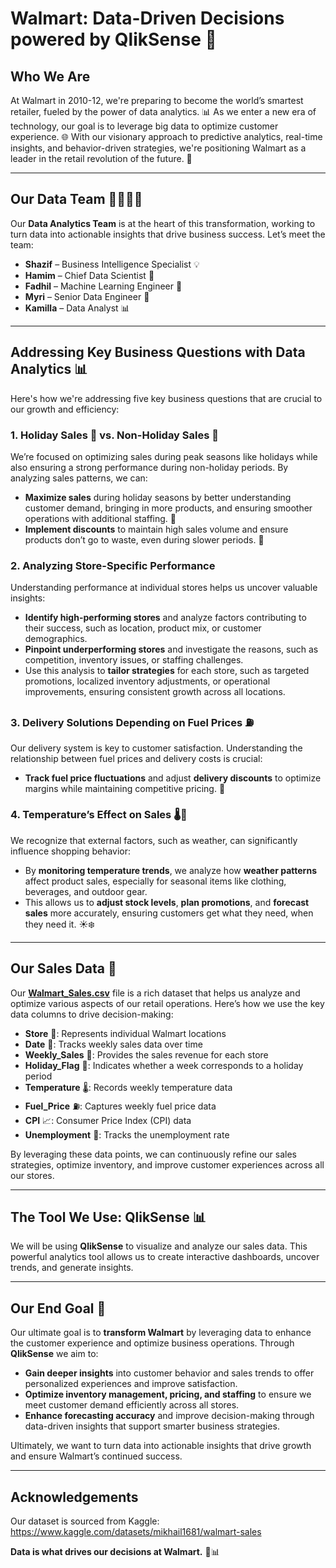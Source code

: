 # Walmart: Data-Driven Decisions powered by QlikSense 🚀

## **Who We Are**

At Walmart in 2010-12, we're preparing to become the world’s smartest retailer, fueled by the power of data analytics. 📊 As we enter a new era of technology, our goal is to leverage big data to optimize customer experience. 🌐 With our visionary approach to predictive analytics, real-time insights, and behavior-driven strategies, we're positioning Walmart as a leader in the retail revolution of the future. 🔮

---

## **Our Data Team** 👩‍💻👨‍💻

Our **Data Analytics Team** is at the heart of this transformation, working to turn data into actionable insights that drive business success. Let’s meet the team:

- **Shazif** – Business Intelligence Specialist 💡
- **Hamim** – Chief Data Scientist 🤖
- **Fadhil** – Machine Learning Engineer 🧠
- **Myri** – Senior Data Engineer 🔧
- **Kamilla** – Data Analyst 📊

---

## **Addressing Key Business Questions with Data Analytics** 📊

Here's how we're addressing five key business questions that are crucial to our growth and efficiency:

### **1. Holiday Sales 🎄 vs. Non-Holiday Sales 🍿**
We’re focused on optimizing sales during peak seasons like holidays while also ensuring a strong performance during non-holiday periods. By analyzing sales patterns, we can:
- **Maximize sales** during holiday seasons by better understanding customer demand, bringing in more products, and ensuring smoother operations with additional staffing. 🎁
- **Implement discounts** to maintain high sales volume and ensure products don’t go to waste, even during slower periods. 🍿

### **2. Analyzing Store-Specific Performance**
Understanding performance at individual stores helps us uncover valuable insights:
- **Identify high-performing stores** and analyze factors contributing to their success, such as location, product mix, or customer demographics.
- **Pinpoint underperforming stores** and investigate the reasons, such as competition, inventory issues, or staffing challenges.
- Use this analysis to **tailor strategies** for each store, such as targeted promotions, localized inventory adjustments, or operational improvements, ensuring consistent growth across all locations.

### **3. Delivery Solutions Depending on Fuel Prices ⛽**
Our delivery system is key to customer satisfaction. Understanding the relationship between fuel prices and delivery costs is crucial:
- **Track fuel price fluctuations** and adjust **delivery discounts** to optimize margins while maintaining competitive pricing. 💸

### **4. Temperature’s Effect on Sales 🌡️🛒**
We recognize that external factors, such as weather, can significantly influence shopping behavior:
- By **monitoring temperature trends**, we analyze how **weather patterns** affect product sales, especially for seasonal items like clothing, beverages, and outdoor gear.
- This allows us to **adjust stock levels**, **plan promotions**, and **forecast sales** more accurately, ensuring customers get what they need, when they need it. ☀️❄️


---

## **Our Sales Data 🚀**

Our **[Walmart_Sales.csv](https://github.com/HamimMahdie/QlikSense-Analytics/blob/main/Walmart_Sales.csv)** file is a rich dataset that helps us analyze and optimize various aspects of our retail operations. Here’s how we use the key data columns to drive decision-making:

- **Store** 🏩: Represents individual Walmart locations
- **Date** 📅: Tracks weekly sales data over time
- **Weekly_Sales** 💸: Provides the sales revenue for each store
- **Holiday_Flag** 🎄: Indicates whether a week corresponds to a holiday period
- **Temperature** 🌡️: Records weekly temperature data
- **Fuel_Price** ⛽: Captures weekly fuel price data
- **CPI** 📈: Consumer Price Index (CPI) data
- **Unemployment** 💼: Tracks the unemployment rate

By leveraging these data points, we can continuously refine our sales strategies, optimize inventory, and improve customer experiences across all our stores.

---

## **The Tool We Use: QlikSense 📊**

We will be using **QlikSense** to visualize and analyze our sales data. This powerful analytics tool allows us to create interactive dashboards, uncover trends, and generate insights.

---

## **Our End Goal 🎯**

Our ultimate goal is to **transform Walmart** by leveraging data to enhance the customer experience and optimize business operations. Through **QlikSense** we aim to:
- **Gain deeper insights** into customer behavior and sales trends to offer personalized experiences and improve satisfaction.
- **Optimize inventory management, pricing, and staffing** to ensure we meet customer demand efficiently across all stores.
- **Enhance forecasting accuracy** and improve decision-making through data-driven insights that support smarter business strategies.
  
Ultimately, we want to turn data into actionable insights that drive growth and ensure Walmart’s continued success.

---

## **Acknowledgements**
Our dataset is sourced from Kaggle: https://www.kaggle.com/datasets/mikhail1681/walmart-sales

**Data is what drives our decisions at Walmart.** 🛒📊

